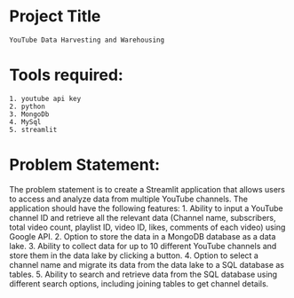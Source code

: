 # Project Title
    YouTube Data Harvesting and Warehousing 
# Tools required:
    1. youtube api key
    2. python
    3. MongoDb
    4. MySql
    5. streamlit
# Problem Statement:
   The problem statement is to create a Streamlit application that allows users to access and analyze data from multiple YouTube channels. The application should        have the following features:
        1.   Ability to input a YouTube channel ID and retrieve all the relevant data (Channel name, subscribers, total video count, playlist ID, video ID, likes,                 comments of each video) using Google API.
        2.   Option to store the data in a MongoDB database as a data lake.
        3.   Ability to collect data for up to 10 different YouTube channels and store them in the data lake by clicking a button.
        4.   Option to select a channel name and migrate its data from the data lake to a SQL database as tables.
        5.   Ability to search and retrieve data from the SQL database using different search options, including joining tables to get channel details.
